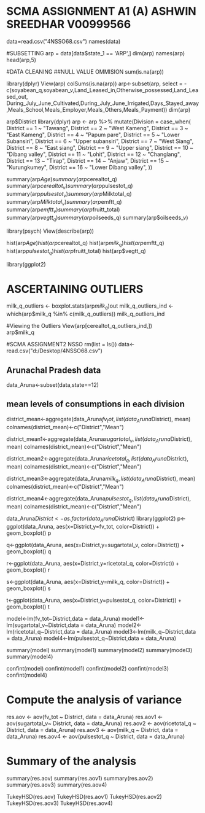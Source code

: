 # SCMA ASSIGNMENT A1 (A) ASHWIN SREEDHAR V00999566

data=read.csv("4NSSO68.csv")
names(data)

#SUBSETTING
arp = data[data$state_1 == 'ARP',]
dim(arp)
names(arp)
head(arp,5)

#DATA CLEANING
##NULL VALUE OMMISION
sum(is.na(arp))

library(dplyr)
View(arp)
colSums(is.na(arp))
arp<-subset(arp, select = -c(soyabean_q,soyabean_v,Land_Leased_in,Otherwise_possessed,Land_Leased_out, During_July_June_Cultivated,During_July_June_Irrigated,Days_Stayed_away,Meals_School,Meals_Employer,Meals_Others,Meals_Payment))
dim(arp)

arp$District
library(dplyr)
arp <- arp %>%
  mutate(Division = case_when(
    District == 1 ~ "Tawang",
    District == 2 ~ "West Kameng",
    District == 3 ~ "East Kameng",
    District == 4 ~ "Papum pare",
    District == 5 ~ "Lower Subansiri",
    District == 6 ~ "Upper subansiri",
    District == 7 ~ "West Siang",
    District == 8 ~ "East siang",
    District == 9 ~ "Upper siang",
    District == 10 ~ "Dibang valley",
    District == 11 ~ "Lohit",
    District == 12 ~ "Changlang",
    District == 13 ~ "Tirap",
    District == 14 ~ "Anjaw",
    District == 15 ~ "Kurungkumey",
    District == 16 ~ "Lower Dibang valley",
   ))


summary(arp$Age)
summary(arp$cerealtot_q)
summary(arp$cerealtot_v)
summary(arp$pulsestot_q)
summary(arp$pulsestot_v)
summary(arp$Milktotal_q)
summary(arp$Milktotal_v)
summary(arp$emftt_q)
summary(arp$emftt_v)
summary(arp$fruitt_total)
summary(arp$vegtt_q)
summary(arp$oilseeds_q)
summary(arp$oilseeds_v)

library(psych)
View(describe(arp))


hist(arp$Age)
hist(arp$cerealtot_q)
hist(arp$milk_q)
hist(arp$emftt_q)
hist(arp$pulsestot_q)
hist(arp$fruitt_total)
hist(arp$vegtt_q)

library(ggplot2)
# ASCERTAINING OUTLIERS
milk_q_outliers <- boxplot.stats(arp$milk_q)$out
milk_q_outliers_ind <- which(arp$milk_q %in% c(milk_q_outliers))
milk_q_outliers_ind

#Viewing the Outliers
View(arp[cerealtot_q_outliers_ind,])                                    
arp$milk_q





#SCMA ASSIGNMENT2 NSSO
rm(list = ls())
data<-read.csv("d:/Desktop/4NSSO68.csv")

## Arunachal Pradesh data
data_Aruna<-subset(data,state==12)

##  mean levels of consumptions in each division 
district_mean<-aggregate(data_Aruna$fv_tot, list(data_Aruna$District), mean)
colnames(district_mean)<-c("District","Mean")

district_mean1<-aggregate(data_Aruna$sugartotal_v, list(data_Aruna$District), mean)
colnames(district_mean)<-c("District","Mean")

district_mean2<-aggregate(data_Aruna$ricetotal_q, list(data_Aruna$District), mean)
colnames(district_mean)<-c("District","Mean")

district_mean3<-aggregate(data_Aruna$milk_q, list(data_Aruna$District), mean)
colnames(district_mean)<-c("District","Mean")

district_mean4<-aggregate(data_Aruna$pulsestot_q, list(data_Aruna$District), mean)
colnames(district_mean)<-c("District","Mean")



data_Aruna$District<-as.factor(data_Aruna$District)
library(ggplot2)
p<-ggplot(data_Aruna, aes(x=District,y=fv_tot, color=District)) +
  geom_boxplot()
p

q<-ggplot(data_Aruna, aes(x=District,y=sugartotal_v, color=District)) +
  geom_boxplot()
q

r<-ggplot(data_Aruna, aes(x=District,y=ricetotal_q, color=District)) +
  geom_boxplot()
r

s<-ggplot(data_Aruna, aes(x=District,y=milk_q, color=District)) +
  geom_boxplot()
s

t<-ggplot(data_Aruna, aes(x=District,y=pulsestot_q, color=District)) +
  geom_boxplot()
t
  

model<-lm(fv_tot~District,data = data_Aruna)
model1<-lm(sugartotal_v~District,data = data_Aruna)
model2<-lm(ricetotal_q~District,data = data_Aruna)
model3<-lm(milk_q~District,data = data_Aruna)
model4<-lm(pulsestot_q~District,data = data_Aruna)

summary(model)
summary(model1)
summary(model2)
summary(model3)
summary(model4)

confint(model)
confint(model1)
confint(model2)
confint(model3)
confint(model4)

# Compute the analysis of variance
res.aov <- aov(fv_tot ~ District, data = data_Aruna)
res.aov1 <- aov(sugartotal_v~ District, data = data_Aruna)
res.aov2 <- aov(ricetotal_q ~ District, data = data_Aruna)
res.aov3 <- aov(milk_q ~ District, data = data_Aruna)
res.aov4 <- aov(pulsestot_q ~ District, data = data_Aruna)

# Summary of the analysis
summary(res.aov)
summary(res.aov1)
summary(res.aov2)
summary(res.aov3)
summary(res.aov4)

TukeyHSD(res.aov)
TukeyHSD(res.aov1)
TukeyHSD(res.aov2)
TukeyHSD(res.aov3)
TukeyHSD(res.aov4)
